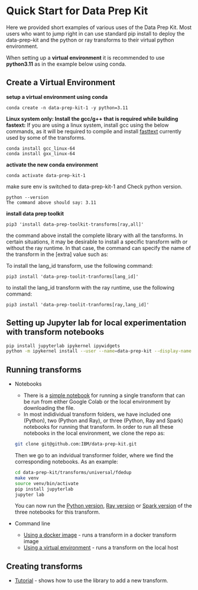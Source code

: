 # Quick Start for Data Prep Kit 
Here we provided short examples of various uses of the Data Prep Kit. Most users who want to jump right in can use standard pip install to deploy the data-prep-kit and the python or ray transforms to their virtual python environment. 

When setting up a __virtual environment__ it is recommended to use __python3.11__ as in the example below using conda. 

## Create a Virtual Environment <a name = "conda"></a>
**setup a virtual environment using conda**

```shell
conda create -n data-prep-kit-1 -y python=3.11
```

**Linux system only: Install the gcc/g++ that is required while building fastext:**
If you are using a linux system, install gcc using the below commands, as it will be required to compile and install [fasttext](https://fasttext.cc/) currently used by some of the transforms.


```shell
conda install gcc_linux-64
conda install gxx_linux-64
```

**activate the new conda environment**

```shell
conda activate data-prep-kit-1
```

make sure env is switched to data-prep-kit-1 and Check python version.

```shell
python --version
The command above should say: 3.11
```

**install data prep toolkit**

```shell
pip3 'install data-prep-toolkit-transforms[ray,all]'
```
the command above install the complete library with all the tansforms. In certain situations, it may be desirable to install a specific transform with or without the ray runtime. In that case, the command can specify the name of the transform in the \[extra\] value such as:

To install the lang_id transform, use the following command:

```shell
pip3 install 'data-prep-toolit-tranforms[lang_id]' 
```

to install the lang_id transform with the ray runtime, use the following command:

```shell
pip3 install 'data-prep-toolit-tranforms[ray,lang_id]' 
```



## Setting up Jupyter lab for local experimentation with transform notebooks <a name = "jupyter"></a>

```bash
pip install jupyterlab ipykernel ipywidgets
python -m ipykernel install --user --name=data-prep-kit --display-name "dataprepkit"
```



## Running transforms 

* Notebooks
    * There is a [simple notebook](../../examples/notebooks/Run_your_first_transform_colab.ipynb) for running a single transform that can be run from either Google Colab or the local environment by downloading the file.  
    * In most indidividual transform folders, we have included one (Python), two (Python and Ray), or three (Python, Ray and Spark) notebooks for running that transform. In order to run all these notebooks in the local environment, we clone the repo as: 
    ```bash
    git clone git@github.com:IBM/data-prep-kit.git 
    ```
    Then we go to an indvidual transformer folder, where we find the corresponding notebooks. As an example:

    ```bash
    cd data-prep-kit/transforms/universal/fdedup
    make venv
    source venv/bin/activate 
    pip install jupyterlab
    jupyter lab
    ```
    You can now run the [Python version](../../transforms/universal/fdedup/fdedup_python.ipynb), [Ray version](../../transforms/universal/fdedup/fdedup_ray.ipynb) or [Spark version](../../transforms/universal/fdedup/fdedup_spark.ipynb) of the three notebooks for this transform. 


* Command line  
    * [Using a docker image](run-transform-image.md) - runs a transform in a docker transform image 
    * [Using a virtual environment](run-transform-venv.md) - runs a transform on the local host 
    
## Creating transforms

* [Tutorial](contribute-your-own-transform.md) - shows how to use the library to add a new transform.


